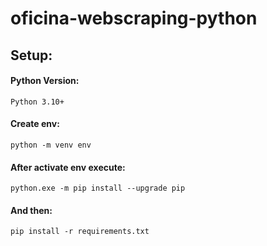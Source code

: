 # oficina-webscraping-python


## Setup:
#### Python Version:
~~~
Python 3.10+
~~~

#### Create env:
~~~
python -m venv env
~~~

#### After activate env execute:
~~~
python.exe -m pip install --upgrade pip
~~~

#### And then:
~~~
pip install -r requirements.txt
~~~